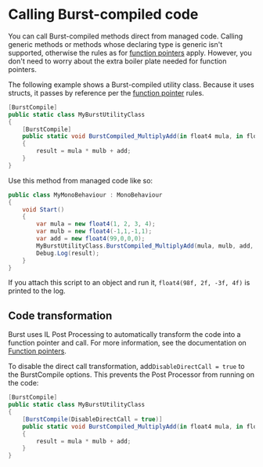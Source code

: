 # Calling Burst-compiled code

You can call Burst-compiled methods direct from managed code. Calling generic methods or methods whose declaring type is generic isn't supported, otherwise the rules as for [function pointers](csharp-function-pointers.md) apply. However, you don't need to worry about the extra boiler plate needed for function pointers.

The following example shows a Burst-compiled utility class. Because it uses structs, it passes by reference per the [function pointer](csharp-function-pointers.md) rules.

```c#
[BurstCompile]
public static class MyBurstUtilityClass
{
    [BurstCompile]
    public static void BurstCompiled_MultiplyAdd(in float4 mula, in float4 mulb, in float4 add, out float4 result)
    {
        result = mula * mulb + add;
    }
}
```
Use this method from managed code like so:

```c#
public class MyMonoBehaviour : MonoBehaviour
{
    void Start()
    {
        var mula = new float4(1, 2, 3, 4);
        var mulb = new float4(-1,1,-1,1);
        var add = new float4(99,0,0,0);
        MyBurstUtilityClass.BurstCompiled_MultiplyAdd(mula, mulb, add, out var result);
        Debug.Log(result);
    }
}
```

If you attach this script to an object and run it, `float4(98f, 2f, -3f, 4f)` is printed to the log. 

## Code transformation

Burst uses IL Post Processing to automatically transform the code into a function pointer and call. For more information, see the documentation on [Function pointers](csharp-function-pointers.md).

To disable the direct call transformation, add`DisableDirectCall = true` to the BurstCompile options. This prevents the Post Processor from running on the code:

```c#
[BurstCompile]
public static class MyBurstUtilityClass
{
    [BurstCompile(DisableDirectCall = true)]
    public static void BurstCompiled_MultiplyAdd(in float4 mula, in float4 mulb, in float4 add, out float4 result)
    {
        result = mula * mulb + add;
    }
}
```